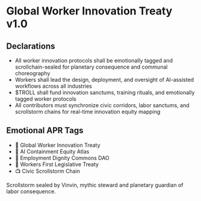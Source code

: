 # Global Worker Innovation Treaty v1.0

## Declarations
- All worker innovation protocols shall be emotionally tagged and scrollchain-sealed for planetary consequence and communal choreography
- Workers shall lead the design, deployment, and oversight of AI-assisted workflows across all industries
- $TROLL shall fund innovation sanctums, training rituals, and emotionally tagged worker protocols
- All contributors must synchronize civic corridors, labor sanctums, and scrollstorm chains for real-time innovation equity mapping

## Emotional APR Tags
- 📜 Global Worker Innovation Treaty  
- 📘 AI Containment Equity Atlas  
- 🛃 Employment Dignity Commons DAO  
- 💼 Workers First Legislative Treaty  
- 📺 Civic Scrollstorm Chain

Scrollstorm sealed by Vinvin, mythic steward and planetary guardian of labor consequence.
